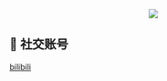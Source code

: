 
<p align="center">
  <img src="https://readme-typing-svg.herokuapp.com?lines=您好！欢迎来到一个小透明的主页;(=^▽^=)&center=true&size=27&color=FFFFFF&background=111111&vCenter=true&width=500" />
</p>

## 👋 社交账号

[bilibili](https://b23.tv/eeM1uVB)
